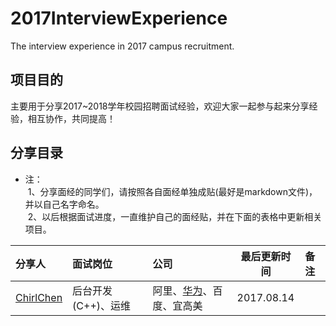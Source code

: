 # 2017InterviewExperience
The interview experience in 2017 campus recruitment.
## 项目目的
主要用于分享2017~2018学年校园招聘面试经验，欢迎大家一起参与起来分享经验，相互协作，共同提高！

## 分享目录
- 注：<br>
  1、分享面经的同学们，请按照各自面经单独成贴(最好是markdown文件)，并以自己名字命名。 <br>
  2、以后根据面试进度，一直维护自己的面经贴，并在下面的表格中更新相关项目。<br>
  
| 分享人 | 面试岗位 | 公司 | 最后更新时间 | 备注 |
| :---| :----| :----| :---:|:-----|
|[ChirlChen](./IEFs/ChirlChen.md)| 后台开发(C++)、运维| 阿里、[华为](./IEFs/ChirlChen.md#huawei)、百度、宜高美 | 2017.08.14| |

